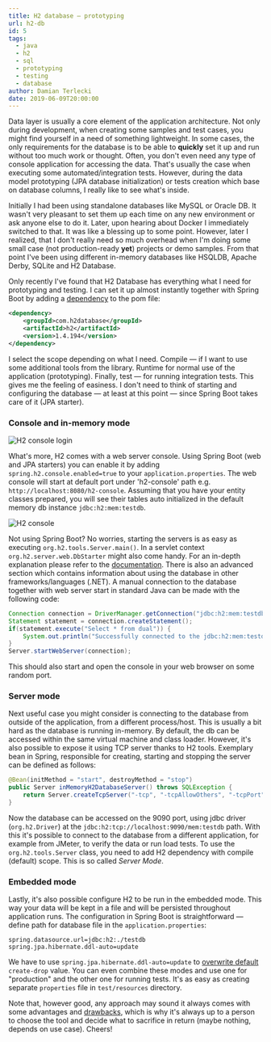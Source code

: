 ```yaml
---
title: H2 database — prototyping
url: h2-db
id: 5
tags:
  - java
  - h2
  - sql
  - prototyping
  - testing
  - database
author: Damian Terlecki
date: 2019-06-09T20:00:00
---
```


Data layer is usually a core element of the application architecture. Not only during development, when creating some samples and test cases, you might find yourself in a need of something lightweight. In some cases, the only requirements for the database is to be able to **quickly** set it up and run without too much work or thought. Often, you don't even need any type of console application for accessing the data. That's usually the case when executing some automated/integration tests. However, during the data model prototyping (JPA database initialization) or tests creation which base on database columns, I really like to see what's inside.

Initially I had been using standalone databases like MySQL or Oracle DB. It wasn't very pleasant to set them up each time on any new environment or ask anyone else to do it. Later, upon hearing about Docker I immediately switched to that. It was like a blessing up to some point. However, later I realized, that I don't really need so much overhead when I'm doing some small case (not production-ready **yet**) projects or demo samples. From that point I've been using different in-memory databases like HSQLDB, Apache Derby, SQLite and H2 Database.

Only recently I've found that H2 Database has everything what I need for prototyping and testing. I can set it up almost instantly together with Spring Boot by adding a [dependency](https://mvnrepository.com/artifact/com.h2database/h2) to the pom file:

```xml
<dependency>
    <groupId>com.h2database</groupId>
    <artifactId>h2</artifactId>
    <version>1.4.194</version>
</dependency>
```

I select the scope depending on what I need. Compile — if I want to use some additional tools from the library. Runtime for normal use of the application (prototyping). Finally, test — for running integration tests. This gives me the feeling of easiness. I don't need to think of starting and configuring the database — at least at this point — since Spring Boot takes care of it (JPA starter).

### Console and in-memory mode

<img src="/img/lazy/h2-console-login.jpg" alt="H2 console login" title="H2 console login" data-src="/img/hq/h2-console-login.jpg">

What's more, H2 comes with a web server console. Using Spring Boot (web and JPA starters) you can enable it by adding `spring.h2.console.enabled=true` to your `application.properties`. The web console will start at default port under 'h2-console' path e.g. `http://localhost:8080/h2-console`. Assuming that you have your entity classes prepared, you will see their tables auto initialized in the default memory db instance `jdbc:h2:mem:testdb`.

<img src="/img/lazy/h2-console.jpg" alt="H2 console" title="H2 console" data-src="/img/hq/h2-console.jpg">

Not using Spring Boot? No worries, starting the servers is as easy as executing `org.h2.tools.Server.main()`. In a servlet context `org.h2.server.web.DbStarter` might also come handy. For an in-depth explanation please refer to the [documentation](http://www.h2database.com/html/tutorial.html). There is also an advanced section which contains information about using the database in other frameworks/languages (.NET). A manual connection to the database together with web server start in standard Java can be made with the following code:
```java
Connection connection = DriverManager.getConnection("jdbc:h2:mem:testdb", "sa", "");
Statement statement = connection.createStatement();
if(statement.execute("Select * from dual")) {
    System.out.println("Successfully connected to the jdbc:h2:mem:testdb");
}
Server.startWebServer(connection);
```
This should also start and open the console in your web browser on some random port.

### Server mode

Next useful case you might consider is connecting to the database from outside of the application, from a different process/host. This is usually a bit hard as the database is running in-memory. By default, the db can be accessed within the same virtual machine and class loader. However, it's also possible to expose it using TCP server thanks to H2 tools. Exemplary bean in Spring, responsible for creating, starting and stopping the server can be defined as follows:
```java
@Bean(initMethod = "start", destroyMethod = "stop")
public Server inMemoryH2DatabaseServer() throws SQLException {
    return Server.createTcpServer("-tcp", "-tcpAllowOthers", "-tcpPort", "9090");
}
```
Now the database can be accessed on the 9090 port, using jdbc driver (`org.h2.Driver`) at the `jdbc:h2:tcp://localhost:9090/mem:testdb` path. With this it's possible to connect to the database from a different application, for example from JMeter, to verify the data or run load tests. To use the `org.h2.tools.Server` class, you need to add H2 dependency with compile (default) scope. This is so called *Server Mode*.

### Embedded mode

Lastly, it's also possible configure H2 to be run in the embedded mode. This way your data will be kept in a file and will be persisted throughout application runs. The configuration in Spring Boot is straightforward — define path for database file in the `application.properties`:
```properties
spring.datasource.url=jdbc:h2:./testdb
spring.jpa.hibernate.ddl-auto=update
```
We have to use `spring.jpa.hibernate.ddl-auto=update` to [overwrite default](https://docs.spring.io/spring-boot/docs/current/reference/html/howto-database-initialization.html) `create-drop` value. You can even combine these modes and use one for "production" and the other one for running tests. It's as easy as creating separate `properties` file in `test/resources` directory.

Note that, however good, any approach may sound it always comes with some advantages and [drawbacks](https://phauer.com/2017/dont-use-in-memory-databases-tests-h2/), which is why it's always up to a person to choose the tool and decide what to sacrifice in return (maybe nothing, depends on use case). Cheers!
